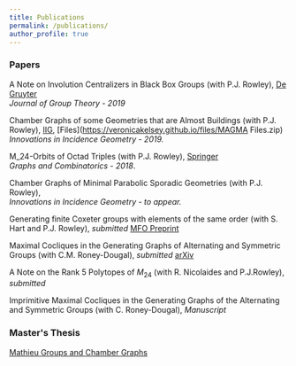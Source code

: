 ```yaml
---
title: Publications
permalink: /publications/
author_profile: true
---
```


### Papers


A Note on Involution Centralizers in Black Box Groups (with P.J. Rowley), [De Gruyter](https://www.degruyter.com/view/j/jgth.ahead-of-print/jgth-2019-0128/jgth-2019-0128.xml)                                                
*Journal of Group Theory - 2019*

Chamber Graphs of some Geometries that are Almost Buildings (with P.J. Rowley), [IIG](https://msp.org/iig/2019/17-3/p01.xhtml), [Files](https://veronicakelsey.github.io/files/MAGMA Files.zip)                      
*Innovations in Incidence Geometry - 2019.*

M_24-Orbits of Octad Triples (with P.J. Rowley), [Springer](https://link.springer.com/article/10.1007%2Fs00373-018-1961-1)  
*Graphs and Combinatorics - 2018*.

Chamber Graphs of Minimal Parabolic Sporadic Geometries (with P.J. Rowley),                                
*Innovations in Incidence Geometry - to appear.*

Generating finite Coxeter groups with elements of the
same order (with S. Hart and P.J. Rowley),
*submitted* [MFO Preprint](https://publications.mfo.de/handle/mfo/3709)

Maximal Cocliques in the Generating Graphs of Alternating and Symmetric Groups (with C.M. Roney-Dougal),
*submitted* [arXiv](https://arxiv.org/abs/2007.12021)

A Note on the Rank 5 Polytopes of $M_{24}$ (with R. Nicolaides and P.J.Rowley),
*submitted*

Imprimitive Maximal Cocliques in the Generating Graphs of the Alternating and Symmetric Groups (with C. Roney-Dougal),
*Manuscript*



### Master's Thesis

[Mathieu Groups and Chamber Graphs](https://veronicakelsey.github.io/files/MathieuGroups.pdf)  


